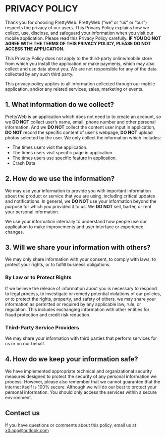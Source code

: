 # PRIVACY POLICY

Thank you for choosing PrettyWeb. PrettyWeb (“we” or “us” or “our”) respects the privacy of our users. This Privacy Policy explains how we collect, use, disclose, and safeguard your information when you visit our mobile application. Please read this Privacy Policy carefully. **IF YOU DO NOT AGREE WITH THE TERMS OF THIS PRIVACY POLICY, PLEASE DO NOT ACCESS THE APPLICATION.**

This Privacy Policy does not apply to the third-party online/mobile store from which you install the application or make payments, which may also collect and use data about you. We are not responsible for any of the data collected by any such third party.

This privacy policy applies to all information collected through our mobile application, and/or any related services, sales, marketing or events.

## 1. What information do we collect?

PrettyWeb is an application which does not need to to create an account, so we **DO NOT** collect user’s name, email, phone number and other personal information. And we **DO NOT** collect the content user input in application, **DO NOT** record the specific content of user's webpage, **DO NOT** upload photos selected by the user. We only collect the information which includes:

- The times users visit the application.
- The times users visit specific page in application.
- The times users use specific feature in application.
- Crash Data.

## 2. How do we use the information?

We may use your information to provide you with important information about the product or service that you are using, including critical updates and notifications. In general, we **DO NOT** use your information beyond the purpose for which you provided it to us. We **DO NOT** sell, barter, or rent your personal information.

We use your information internally to understand how people use our application to make improvements and user interface or experience changes.

## 3. Will we share your information with others?

We may only share information with your consent, to comply with laws, to protect your rights, or to fulfill business obligations.

### By Law or to Protect Rights

If we believe the release of information about you is necessary to respond to legal process, to investigate or remedy potential violations of our policies, or to protect the rights, property, and safety of others, we may share your information as permitted or required by any applicable law, rule, or regulation. This includes exchanging information with other entities for fraud protection and credit risk reduction.

### Third-Party Service Providers

We may share your information with third parties that perform services for us or on our behalf.

## 4. How do we keep your information safe?

We have implemented appropriate technical and organizational security measures designed to protect the security of any personal information we process. However, please also remember that we cannot guarantee that the internet itself is 100% secure. Although we will do our best to protect your personal information. You should only access the services within a secure environment.

## Contact us

If you have questions or comments about this policy, email us at x0.app@outlook.com
